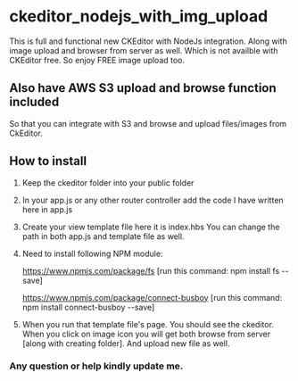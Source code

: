# ckeditor_nodejs_with_img_upload
This is full and functional new CKEditor with NodeJs integration. Along with image upload and browser from server as well. Which is not availble with CKEditor free. So enjoy FREE image upload too.

## Also have AWS S3 upload and browse function included
So that you can integrate with S3 and browse and upload files/images from CkEditor.

## How to install

1. Keep the ckeditor folder into your public folder

2. In your app.js or any other router controller add the code I have written here in app.js

3. Create your view template file here it is index.hbs You can change the path in both app.js and template file as well.

4. Need to install following NPM module:
    
    https://www.npmjs.com/package/fs [run this command: npm install fs --save]
    
    https://www.npmjs.com/package/connect-busboy  [run this command: npm install connect-busboy --save]

5. When you run that template file's page. You should see the ckeditor. When you click on image icon you will get both browse from server [along with creating folder]. And upload new file as well.

### Any question or help kindly update me.
